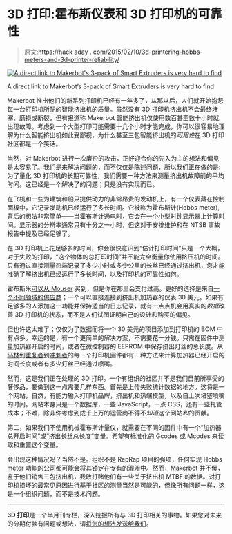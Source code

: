 # 3D 打印:霍布斯仪表和 3D 打印机的可靠性

> 原文:[https://hack aday . com/2015/02/10/3d-printering-hobbs-meters-and-3d-printer-reliability/](https://hackaday.com/2015/02/10/3d-printering-hobbs-meters-and-3d-printer-reliability/)

[![A direct link to Makerbot's  3-pack of Smart Extruders is very hard to find](../Images/e30ab5e65c65f3d7aded6b12d29d0b1e.png)](https://hackaday.com/wp-content/uploads/2015/01/mbextruder.png)

A direct link to Makerbot’s 3-pack of Smart Extruders is very hard to find

Makerbot 推出他们的新系列打印机已经有一年多了，从那以后，人们就开始抱怨每一台打印机所配的智能挤出机的质量。虽然没有 3D 打印机挤出机不会最终堵塞、磨损或断裂，但有报道称 Makerbot 智能挤出机仅使用数百甚至数十小时就出现故障。考虑到一个大型打印可能需要十几个小时才能完成，你可以很容易地理解为什么智能挤出机如此受鄙视，为什么甚至三包智能挤出机的*可用性*在 3D 打印社区都是一个笑话。

当然，对 Makerbot 进行一次廉价的攻击，正好迎合你的先入为主的想法和偏见是太容易了。我们是来解决问题的，而不仅仅是陈述问题，所以我们正在做的是:为了量化 3D 打印机的长期可靠性，我们需要一种方法来测量挤出机故障前的平均时间。这已经是一个解决了的问题；只是没有实现而已。

在飞机和一些为建筑和船只提供动力的非常昂贵的发动机上，有一个仪表藏在控制面板中，它记录发动机已经运行了多长时间。它被称为霍布斯计(Hobbs meter),背后的想法非常简单——当霍布斯计通电时，它会在一个小型时钟显示器上计算时间。显示器的分辨率通常只有十分之一小时，但这对于安排维护和在 NTSB 事故报告中提及已经足够了。

在 3D 打印机上花足够多的时间，你会很快意识到“估计打印时间”只是一个大概，对于失败的打印，“这个物体的总打印时间”并不能完全衡量你使用挤压机的时间。只有通过直接测量热端记录了多少小时或多少公里的长丝已经通过挤出机，您才能准确了解挤出机已经运行了多长时间，以及打印机的可靠性如何。

霍布斯米[可以从 Mouser](http://www.mouser.com/Search/Refine.aspx?Keyword=Hobbs+meter) 买到，但是你在那里会支付过高。更好的选择是来自[一个不同领域的供应商](http://www.aircraftspruce.com/catalog/inpages/hobbs.php?clickkey=4565)；一个可以直接连接到挤出机加热器的仪表 30 美元。如果有足够多的人添加这一功能并保持适当的日志记录，就有一点点机会用真实的*数据*改善 3D 打印机的状态，而不是人们试图证明自己的设计和购买的偏见。

但也许这太难了；仅仅为了数据而将一个 30 美元的项目添加到打印机的 BOM 中有点多。幸运的是，有一个更简单的解决方案，不需要花一分钱。只需在固件中测量加热器开启的时间，或者在微控制器的 EEPROM 中保存挤出灯丝的总长度。从[马林](https://github.com/MarlinFirmware/Marlin)到[重复者](https://github.com/repetier/Repetier-Firmware)到[冲刺者](https://github.com/kliment/Sprinter)的每一个打印机固件都有一种方法来计算加热器已经开启的时间长度或者有多少灯丝已经通过喷嘴。

然而，这是我们正在处理的 3D 打印。一个有组织的社区并不是我们目前所享受的奢侈品，要做到这一点需要几样东西。首先是上传失败统计数据的地方。这将是一个网站，自然，有能力输入打印机品牌，挤出机和热端模型，以及自上次堵塞喷嘴的时间。网站本身只是一个数据库，一些 JavaScript，一点 CSS，还有一些托管成本；不难，除非你考虑到成千上万的运营商不得不*知道*这个网站*和*的贡献。

第二，如果我们不使用机械霍布斯计量仪，就需要在不同的固件中有一个“加热器总开启时间”或“挤出长丝总长度”变量。希望有标准化的 Gcodes 或 Mcodes 来读取和重置这个变量。

会出现这种情况吗？当然不是。组织不是 RepRap 项目的强项，任何实现 Hobbs meter 功能的公司都可能会将其锁定在专有的混淆中。然而，Makerbot 并不傻，鉴于他们销售三包挤出机，我敢打赌他们有一些关于挤出机 MTBF 的数据。对打印机损坏的最常见原因进行基于社区的测量当然是可能的，但像所有问题一样，这是一个组织问题，而不是技术问题。

* * *

**3D 打印**是一个半月刊专栏，深入挖掘所有与 3D 打印相关的事物。如果您对未来的分期付款有问题或想法，请[将您的想法发送给我们](http://hackaday.com/submit-a-tip/)。